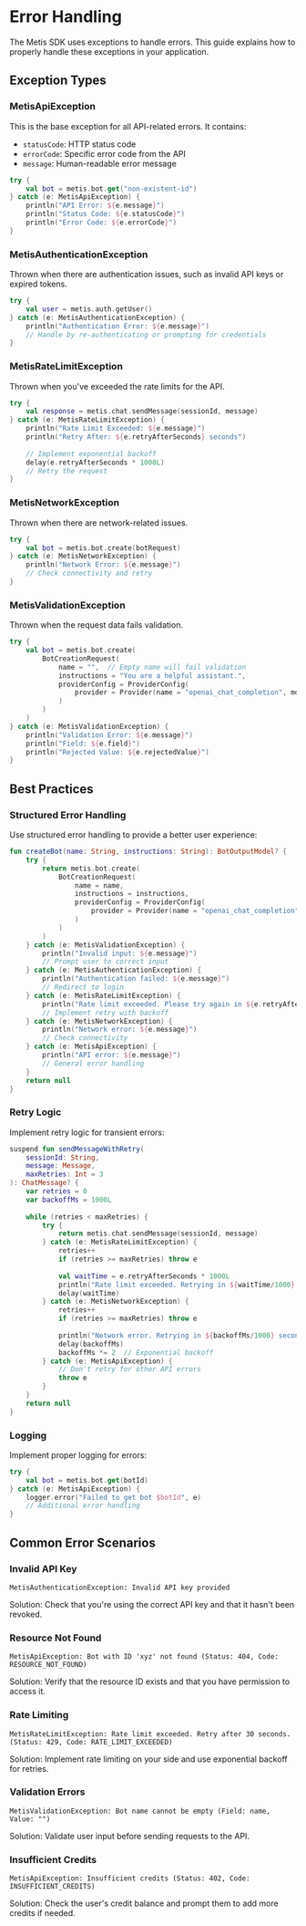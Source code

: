 # Error Handling

The Metis SDK uses exceptions to handle errors. This guide explains how to properly handle these exceptions in your application.

## Exception Types

### MetisApiException

This is the base exception for all API-related errors. It contains:

- `statusCode`: HTTP status code
- `errorCode`: Specific error code from the API
- `message`: Human-readable error message

```kotlin
try {
    val bot = metis.bot.get("non-existent-id")
} catch (e: MetisApiException) {
    println("API Error: ${e.message}")
    println("Status Code: ${e.statusCode}")
    println("Error Code: ${e.errorCode}")
}
```

### MetisAuthenticationException

Thrown when there are authentication issues, such as invalid API keys or expired tokens.

```kotlin
try {
    val user = metis.auth.getUser()
} catch (e: MetisAuthenticationException) {
    println("Authentication Error: ${e.message}")
    // Handle by re-authenticating or prompting for credentials
}
```

### MetisRateLimitException

Thrown when you've exceeded the rate limits for the API.

```kotlin
try {
    val response = metis.chat.sendMessage(sessionId, message)
} catch (e: MetisRateLimitException) {
    println("Rate Limit Exceeded: ${e.message}")
    println("Retry After: ${e.retryAfterSeconds} seconds")
    
    // Implement exponential backoff
    delay(e.retryAfterSeconds * 1000L)
    // Retry the request
}
```

### MetisNetworkException

Thrown when there are network-related issues.

```kotlin
try {
    val bot = metis.bot.create(botRequest)
} catch (e: MetisNetworkException) {
    println("Network Error: ${e.message}")
    // Check connectivity and retry
}
```

### MetisValidationException

Thrown when the request data fails validation.

```kotlin
try {
    val bot = metis.bot.create(
        BotCreationRequest(
            name = "",  // Empty name will fail validation
            instructions = "You are a helpful assistant.",
            providerConfig = ProviderConfig(
                provider = Provider(name = "openai_chat_completion", model = "gpt-4o")
            )
        )
    )
} catch (e: MetisValidationException) {
    println("Validation Error: ${e.message}")
    println("Field: ${e.field}")
    println("Rejected Value: ${e.rejectedValue}")
}
```

## Best Practices

### Structured Error Handling

Use structured error handling to provide a better user experience:

```kotlin
fun createBot(name: String, instructions: String): BotOutputModel? {
    try {
        return metis.bot.create(
            BotCreationRequest(
                name = name,
                instructions = instructions,
                providerConfig = ProviderConfig(
                    provider = Provider(name = "openai_chat_completion", model = "gpt-4o")
                )
            )
        )
    } catch (e: MetisValidationException) {
        println("Invalid input: ${e.message}")
        // Prompt user to correct input
    } catch (e: MetisAuthenticationException) {
        println("Authentication failed: ${e.message}")
        // Redirect to login
    } catch (e: MetisRateLimitException) {
        println("Rate limit exceeded. Please try again in ${e.retryAfterSeconds} seconds.")
        // Implement retry with backoff
    } catch (e: MetisNetworkException) {
        println("Network error: ${e.message}")
        // Check connectivity
    } catch (e: MetisApiException) {
        println("API error: ${e.message}")
        // General error handling
    }
    return null
}
```

### Retry Logic

Implement retry logic for transient errors:

```kotlin
suspend fun sendMessageWithRetry(
    sessionId: String,
    message: Message,
    maxRetries: Int = 3
): ChatMessage? {
    var retries = 0
    var backoffMs = 1000L
    
    while (retries < maxRetries) {
        try {
            return metis.chat.sendMessage(sessionId, message)
        } catch (e: MetisRateLimitException) {
            retries++
            if (retries >= maxRetries) throw e
            
            val waitTime = e.retryAfterSeconds * 1000L
            println("Rate limit exceeded. Retrying in ${waitTime/1000} seconds...")
            delay(waitTime)
        } catch (e: MetisNetworkException) {
            retries++
            if (retries >= maxRetries) throw e
            
            println("Network error. Retrying in ${backoffMs/1000} seconds...")
            delay(backoffMs)
            backoffMs *= 2  // Exponential backoff
        } catch (e: MetisApiException) {
            // Don't retry for other API errors
            throw e
        }
    }
    return null
}
```

### Logging

Implement proper logging for errors:

```kotlin
try {
    val bot = metis.bot.get(botId)
} catch (e: MetisApiException) {
    logger.error("Failed to get bot $botId", e)
    // Additional error handling
}
```

## Common Error Scenarios

### Invalid API Key

```
MetisAuthenticationException: Invalid API key provided
```

Solution: Check that you're using the correct API key and that it hasn't been revoked.

### Resource Not Found

```
MetisApiException: Bot with ID 'xyz' not found (Status: 404, Code: RESOURCE_NOT_FOUND)
```

Solution: Verify that the resource ID exists and that you have permission to access it.

### Rate Limiting

```
MetisRateLimitException: Rate limit exceeded. Retry after 30 seconds. (Status: 429, Code: RATE_LIMIT_EXCEEDED)
```

Solution: Implement rate limiting on your side and use exponential backoff for retries.

### Validation Errors

```
MetisValidationException: Bot name cannot be empty (Field: name, Value: "")
```

Solution: Validate user input before sending requests to the API.

### Insufficient Credits

```
MetisApiException: Insufficient credits (Status: 402, Code: INSUFFICIENT_CREDITS)
```

Solution: Check the user's credit balance and prompt them to add more credits if needed.
